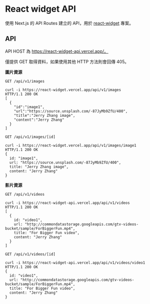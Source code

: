 # React widget API

使用 Next.js 的 API Routes 建立的 API，用於 [react-widget](https://github.com/Airwavess/react-widget) 專案。

## API

API HOST 為 https://react-widget-api.vercel.app/。

僅提供 GET 取得資料，如果使用其他 HTTP 方法則會回傳 405。

**圖片資源**

`GET /api/v1/images`

```
curl -i https://react-widget.vercel.app/api/v1/images
HTTP/1.1 200 OK
[
  {
    "id":"image1",
    "url":"https://source.unsplash.com/-87JyMb9ZfU/400",
    "title":"Jerry Zhang image",
    "content":"Jerry Zhang"
  }
]
```

`GET /api/v1/images/[id]`

```
curl -i https://react-widget.vercel.app/api/v1/images/image1
HTTP/1.1 200 OK
{
  id: "image1",
  url: "https://source.unsplash.com/-87JyMb9ZfU/400",
  title: "Jerry Zhang image",
  content: "Jerry Zhang"
}
```

**影片資源**

`GET /api/v1/videos`

```
curl -i https://react-widget-api.vercel.app/api/v1/videos
HTTP/1.1 200 OK
[
  {
    id: "video1",
    url: "http://commondatastorage.googleapis.com/gtv-videos-bucket/sample/ForBiggerFun.mp4",
    title: "For Bigger Fun video",
    content: "Jerry Zhang"
  }
]
```

`GET /api/v1/videos/[id]`

```
curl -i https://react-widget-api.vercel.app/api/v1/videos/video1
HTTP/1.1 200 OK
{
  id: "video1",
  url: "http://commondatastorage.googleapis.com/gtv-videos-bucket/sample/ForBiggerFun.mp4",
  title: "For Bigger Fun video",
  content: "Jerry Zhang"
}
```

